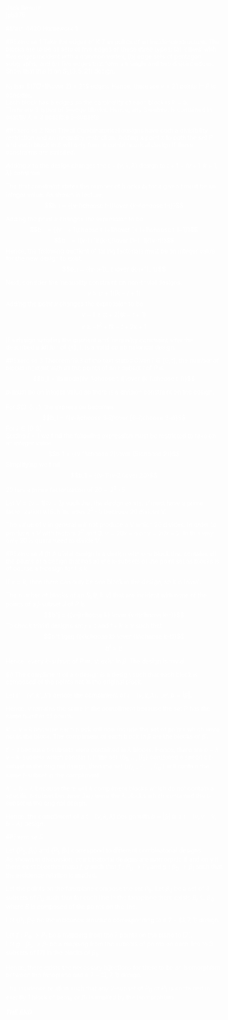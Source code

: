 <font color = "white">

Jack Beautz  
jpb375  

#Math 4420 Homework 1

##Exercise 1
Take the edges of K 7 as points of an incidence structure.
The blocks are to be all sets of five edges of these three types: (a)
‘claws’ with five edges incident with a common vertex, (b) edge sets
of pentagon subgraphs, and $(c)$ five edges that form a triangle and
two disjoint edges. Show that this is an $S_3(3, 5, 21)$ design.

$K_7$ has ${7(7-1)\over 2} = 21$ edges. Hence, there are $v = 21$ points in $P$ to consider.  
Each block has 5 edges so the cardinality of each block is $k=5$.  
There are 3 types of 5-edge blocks. Hence, any 3-subset is contained in exactly $\lambda = 3$ possible 5-subsets.    


##Exercise 2
Non Trivial Combinatorical designs have both a divisibility restriction and an inequality restriction.  Adding a point $x$ to both the set $P$ and each block in $\beta$ will only form a combinatorical design if these constraints are satisfied.

Adding $x$ to the design changes the $t-(v,k,\lambda)$ design to $t+1-(v+1, k+1, \lambda)$ constraint.  

The first constraint states the number of blocks $b_i$ for a given $t$ must be an integer value. As shown in lecture,
$$b_i = {{v-i\choose t-i}\over {k-i\choose t-i}}$$

Adding the point $x$ changes the expression to be
$$b_i = {{v-i + 1\choose t-i+1}\over {k-i+1\choose t-i+1}}$$
$$b_i = {(v-i+1)!(k-t)!\over (k-i+1)!(v-t)!}$$
Hence, the following quotient of falling factorials must be an integer value for the new design to exist.
$$b_i = {(v-i+1)_ t \over (k-i+1)_ t}$$

Next, consider the inequality constraint on non-trivial designs.
$$v\geq (t+1)(k-t+1)$$
Adding the point $x$ changes the expression to be
$$v+1\geq (t+2)(k-t+1)$$
$$v\geq -t^2 + tk - t + 2k + 1$$

If a design satisfies the quotient and inequality constraint after the described addition of $\{x\}$, it is a valid combinatorical design.

##Exercise 3
Theorem 19.3 of the text states Given $i\in [0,t]$, the number of blocks incident with all the points of an $i$-subset $I$ of $P$ is
$$b_i = \lambda{{v-i\choose t-i}\over {k-i\choose t-i}}$$

$b_i$ must be an integer value so there is a division constraint on the design.

For $S(3,6,v)$, the expression becomes
$$b_i = {{v-i\choose 3-i}\over {6-i\choose 3-i}}$$
For $i\in [0,3]$.  
Setting $i = 1$ we find the following expression must be restricted to take on an integer value.
$$b_1 = {{v-1\choose 2}\over {5\choose 2}}$$
Simplifying we find
$$b_1 = {(v-1)(v-2)\over 20}$$

20 has a prime factorization of $20 = 2^2\cdot 5$.

Let $V = (v-1)(v-2)$ such that the design exists.
$V$ must have a prime factorization which includes $2^2\cdot 5$ because 20 divides V.

The value of $v$ in general will not produce a $V$ which 20 divides. In order to produce a $V$ with factors $2^2$  and $3$, $v = 20x + 6$ or $v = 20x + 2$. In this way only 20 is guaranteed to divide $V$.

##Exercise 4
(i)
A trivial design is a design with one block that contains all the points or a design that has all the k-subsets of the point set as blocks is of course a t-design for t ≤ k

If $v = k$, then there can only be one block in the design, so it is trivial.  

The number of blocks of an $S_λ (t, k, v)$ that are incident with none of the points of a $j$-subset $J$
of $P$ is
$$b^j = {{v-j\choose k} \over {v-t\choose k-t}}$$
To check trivial designs set $j=t$ and $t+k\geq v$ such that
$$b^t \geq {{k\choose k} \over {k\choose k-t}}$$
$$b^t \geq t!$$

Hence, every $k$-subset of $P$ must exist in $\beta$. The design is trivial.  

(ii)  The compliment of a $t$-design is a design such that each block is composed of the points not in the original block.  

Let $t'-(v',k',\lambda')$ denote the compliment of $t-(v,k,\lambda)$. Let $b = |\beta|$.  

Hence, $v$ remains the same in the compliment because the set $P$ has the same number of points.  

$k' = v - k$ because each block will now include the set of points which were not in the block. The compliment of each block in $\beta$ are the blocks of $\beta'$.

$t' = t$ because $t$-subsets were contained in $\lambda$ blocks. Hence, there are $b - \lambda$ $v-k$-subsets which contain $t$. If the set $\{B_1,...,B_\lambda\}$ contained a specific $t$-subset in the original design, then the set $\{B_{\lambda+1}', ..., B_b'\}$ will contain the same $t$-subset in the compliment.  

$\lambda' = b - \lambda$ because there will $\lambda$ compliment blocks which do not contain a specific $t$-subset because they were the $\lambda$ blocks which contained the $t$-subset in the original design.  

Hence, the compliment of a $t-(v,k,\lambda)$ design with $b = |\beta|$ is a $t-(v, v-k, b-\lambda)$ design.


##Exercise 5

Let $(P_0, \beta_0)$ and $(P_1, \beta_1)$ correspond to different combinatorial designs.  
As shown in discussion, combinatorial designs are isomorphic if and only if there exist bijective maps $f,g$ such that $f: P_0\to P_1$ and $g: \beta_0\to \beta_1$ such that the incidence relation is implied.  

Let the points on the fanoplane compose the set $P_0$. Let $\beta_0$ be a set of $3$-subsets of $P_0$ such that for each line in the fanoplane there exists $B_i\in \beta_0$ where $B$ is composed of the points on the line.  

Let $(P_1, \beta_1)$ be the incidence structure corresponding to a $2-(3,7,1)$ design.  

Let $f:P_0\to P_1$ be a mapping from the 7 points on the plane to $[7]$.  
Let $g:\beta_0\to\beta_1$ be a mapping from the subsets of points on each line to $3$-subsets of $[7]$ in the blocks of $\beta_1$.

Hence, there exists the necessary bijections for there to be an isomorphism between the fanoplane and a $2-(3,7,1)$ design.  

The incidence relation such that any $2$-subset of $P_0$ or $P_1$ is contained in exactly $1$ block of $beta_0$ or $\beta_1$ is implied by the isomorphism.





***THE END***
